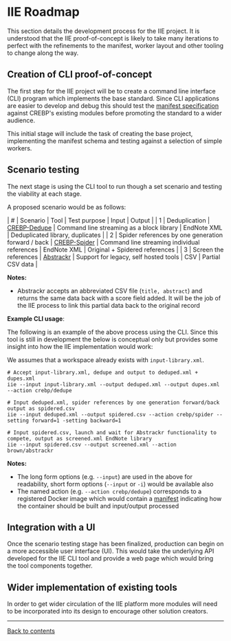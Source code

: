 IIE Roadmap
===========
This section details the development process for the IIE project.
It is understood that the IIE proof-of-concept is likely to take many iterations to perfect with the refinements to the manifest, worker layout and other tooling to change along the way.


Creation of CLI proof-of-concept
--------------------------------
The first step for the IIE project will be to create a command line interface (CLI) program which implements the base standard.
Since CLI applications are easier to develop and debug this should test the [manifest specification](./manifest.md) against CREBP's existing modules before promoting the standard to a wider audience.

This initial stage will include the task of creating the base project, implementing the manifest schema and testing against a selection of simple workers.


Scenario testing
----------------
The next stage is using the CLI tool to run though a set scenario and testing the viability at each stage.

A proposed scenario would be as follows:

| # | Scenario                                           | Tool                                                | Test purpose                                 | Input       | Output                           |
| 1 | Deduplication                                      | [CREBP-Dedupe](https://github.com/CREBP/sra-dedupe) | Command line streaming as a block library    | EndNote XML | Deduplicated library, duplicates |
| 2 | Spider references by one generation forward / back | [CREBP-Spider](https://github.com/CREBP/sra-spider) | Command line streaming individual references | EndNote XML | Original + Spidered references   |
| 3 | Screen the references                              | [Abstrackr](http://abstrackr.cebm.brown.edu)        | Support for legacy, self hosted tools        | CSV         | Partial CSV data                 |


**Notes:**

* Abstrackr accepts an abbreviated CSV file (`title, abstract`) and returns the same data back with a score field added. It will be the job of the IIE process to link this partial data back to the original record


**Example CLI usage**:

The following is an example of the above process using the CLI. Since this tool is still in development the below is conceptual only but provides some insight into how the IIE implementation would work:

We assumes that a workspace already exists with `input-library.xml`.


```
# Accept input-library.xml, dedupe and output to deduped.xml + dupes.xml
iie --input input-library.xml --output deduped.xml --output dupes.xml --action crebp/dedupe

# Input deduped.xml, spider references by one generation forward/back output as spidered.csv
iie --input deduped.xml --output spidered.csv --action crebp/spider --setting forward=1 -setting backward=1

# Input spidered.csv, launch and wait for Abstrackr functionality to compete, output as screened.xml EndNote library
iie --input spidered.csv --output screened.xml --action brown/abstrackr
```

**Notes:**

* The long form options (e.g. `--input`) are used in the above for readability, short form options (`--input` or `-i`) would be available also
* The named action (e.g. `--action crebp/dedupe`) corresponds to a registered Docker image which would contain a [manifest](./manifest.md) indicating how the container should be built and input/output processed


Integration with a UI
---------------------
Once the scenario testing stage has been finalized, production can begin on a more accessible user interface (UI). This would take the underlying API developed for the IIE CLI tool and provide a web page which would bring the tool components together.


Wider implementation of existing tools
--------------------------------------
In order to get wider circulation of the IIE platform more modules will need to be incorporated into its design to encourage other solution creators.



---
[Back to contents](./README.md)
